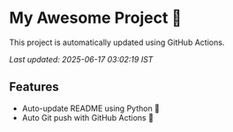 # My Awesome Project 🚀

This project is automatically updated using GitHub Actions.

_Last updated: 2025-06-17 03:02:19 IST_

## Features
- Auto-update README using Python 🐍
- Auto Git push with GitHub Actions 🤖
